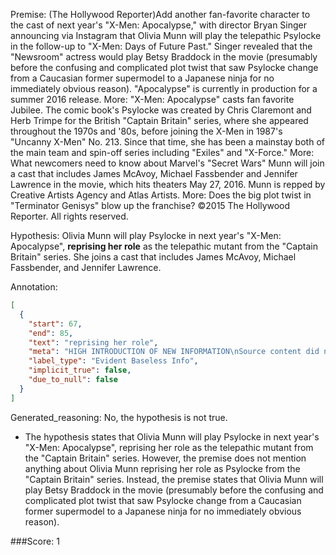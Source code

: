 
Premise:
(The Hollywood Reporter)Add another fan-favorite character to the cast of next year's "X-Men: Apocalypse," with director Bryan Singer announcing via Instagram that Olivia Munn will play the telepathic Psylocke in the follow-up to "X-Men: Days of Future Past." Singer revealed that the "Newsroom" actress would play Betsy Braddock in the movie (presumably before the confusing and complicated plot twist that saw Psylocke change from a Caucasian former supermodel to a Japanese ninja for no immediately obvious reason). "Apocalypse" is currently in production for a summer 2016 release. More: "X-Men: Apocalypse" casts fan favorite Jubilee. The comic book's Psylocke was created by Chris Claremont and Herb Trimpe for the British "Captain Britain" series, where she appeared throughout the 1970s and '80s, before joining the X-Men in 1987's "Uncanny X-Men" No. 213. Since that time, she has been a mainstay both of the main team and spin-off series including "Exiles" and "X-Force." More: What newcomers need to know about Marvel's "Secret Wars" Munn will join a cast that includes James McAvoy, Michael Fassbender and Jennifer Lawrence in the movie, which hits theaters May 27, 2016. Munn is repped by Creative Artists Agency and Atlas Artists. More: Does the big plot twist in "Terminator Genisys" blow up the franchise? ©2015 The Hollywood Reporter. All rights reserved.


Hypothesis:
Olivia Munn will play Psylocke in next year's "X-Men: Apocalypse", **reprising her role** as the telepathic mutant from the "Captain Britain" series. She joins a cast that includes James McAvoy, Michael Fassbender, and Jennifer Lawrence.

Annotation:
```json
[
  {
    "start": 67,
    "end": 85,
    "text": "reprising her role",
    "meta": "HIGH INTRODUCTION OF NEW INFORMATION\nSource content did not mentioned that Munn is reprising her role, only that she will play the telepathic Psylocke, and will join the original cast.",
    "label_type": "Evident Baseless Info",
    "implicit_true": false,
    "due_to_null": false
  }
]
```

Generated_reasoning:
No, the hypothesis is not true. 
- The hypothesis states that Olivia Munn will play Psylocke in next year's "X-Men: Apocalypse", reprising her role as the telepathic mutant from the "Captain Britain" series. However, the premise does not mention anything about Olivia Munn reprising her role as Psylocke from the "Captain Britain" series. Instead, the premise states that Olivia Munn will play Betsy Braddock in the movie (presumably before the confusing and complicated plot twist that saw Psylocke change from a Caucasian former supermodel to a Japanese ninja for no immediately obvious reason).

###Score:
1
